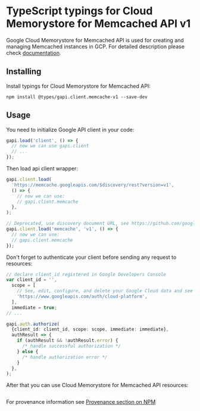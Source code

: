 # TypeScript typings for Cloud Memorystore for Memcached API v1

Google Cloud Memorystore for Memcached API is used for creating and managing Memcached instances in GCP.
For detailed description please check [documentation](https://cloud.google.com/memorystore/).

## Installing

Install typings for Cloud Memorystore for Memcached API:

```
npm install @types/gapi.client.memcache-v1 --save-dev
```

## Usage

You need to initialize Google API client in your code:

```typescript
gapi.load('client', () => {
  // now we can use gapi.client
  // ...
});
```

Then load api client wrapper:

```typescript
gapi.client.load(
  'https://memcache.googleapis.com/$discovery/rest?version=v1',
  () => {
    // now we can use:
    // gapi.client.memcache
  },
);
```

```typescript
// Deprecated, use discovery document URL, see https://github.com/google/google-api-javascript-client/blob/master/docs/reference.md#----gapiclientloadname----version----callback--
gapi.client.load('memcache', 'v1', () => {
  // now we can use:
  // gapi.client.memcache
});
```

Don't forget to authenticate your client before sending any request to resources:

```typescript
// declare client_id registered in Google Developers Console
var client_id = '',
  scope = [
    // See, edit, configure, and delete your Google Cloud data and see the email address for your Google Account.
    'https://www.googleapis.com/auth/cloud-platform',
  ],
  immediate = true;
// ...

gapi.auth.authorize(
  {client_id: client_id, scope: scope, immediate: immediate},
  authResult => {
    if (authResult && !authResult.error) {
      /* handle successful authorization */
    } else {
      /* handle authorization error */
    }
  },
);
```

After that you can use Cloud Memorystore for Memcached API resources: <!-- TODO: make this work for multiple namespaces -->

```typescript

```

For provenance information see [Provenance section on NPM](https://www.npmjs.com/package/@maxim_mazurok/gapi.client.memcache-v1#Provenance:~:text=none-,Provenance,-Built%20and%20signed)
